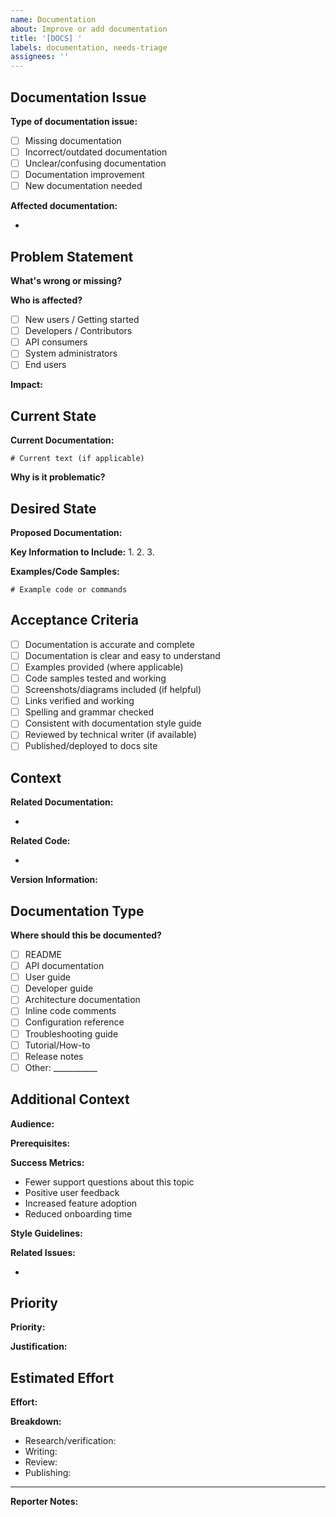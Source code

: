 ```yaml
---
name: Documentation
about: Improve or add documentation
title: '[DOCS] '
labels: documentation, needs-triage
assignees: ''
---
```


## Documentation Issue

**Type of documentation issue:**
- [ ] Missing documentation
- [ ] Incorrect/outdated documentation
- [ ] Unclear/confusing documentation
- [ ] Documentation improvement
- [ ] New documentation needed

**Affected documentation:**
<!-- Which docs are affected? Provide links or file paths -->
-

## Problem Statement

**What's wrong or missing?**
<!-- Clearly describe the documentation problem -->

**Who is affected?**
- [ ] New users / Getting started
- [ ] Developers / Contributors
- [ ] API consumers
- [ ] System administrators
- [ ] End users

**Impact:**
<!-- How does this documentation gap affect users? -->

## Current State

**Current Documentation:**
<!-- Quote or link to existing docs (if any) -->
```
# Current text (if applicable)
```

**Why is it problematic?**
<!-- What makes it confusing, incorrect, or insufficient? -->

## Desired State

**Proposed Documentation:**
<!-- Describe or draft the improved documentation -->

**Key Information to Include:**
1.
2.
3.

**Examples/Code Samples:**
<!-- If applicable, provide example code, commands, or configurations -->
```
# Example code or commands
```

## Acceptance Criteria

- [ ] Documentation is accurate and complete
- [ ] Documentation is clear and easy to understand
- [ ] Examples provided (where applicable)
- [ ] Code samples tested and working
- [ ] Screenshots/diagrams included (if helpful)
- [ ] Links verified and working
- [ ] Spelling and grammar checked
- [ ] Consistent with documentation style guide
- [ ] Reviewed by technical writer (if available)
- [ ] Published/deployed to docs site

## Context

**Related Documentation:**
<!-- Links to related docs that should be consistent with these changes -->
-

**Related Code:**
<!-- If documenting code, link to relevant files or functions -->
-

**Version Information:**
<!-- Which version(s) does this apply to? -->

## Documentation Type

**Where should this be documented?**
- [ ] README
- [ ] API documentation
- [ ] User guide
- [ ] Developer guide
- [ ] Architecture documentation
- [ ] Inline code comments
- [ ] Configuration reference
- [ ] Troubleshooting guide
- [ ] Tutorial/How-to
- [ ] Release notes
- [ ] Other: ___________

## Additional Context

**Audience:**
<!-- Who is the target audience? What's their skill level? -->

**Prerequisites:**
<!-- What should users know before reading this documentation? -->

**Success Metrics:**
<!-- How will we know if this documentation is effective? -->
- Fewer support questions about this topic
- Positive user feedback
- Increased feature adoption
- Reduced onboarding time

**Style Guidelines:**
<!-- Link to documentation style guide or note special formatting requirements -->

**Related Issues:**
<!-- Links to related issues, features, or bug reports -->
-

## Priority

<!-- Assign priority based on user impact -->
**Priority:** <!-- Critical | High | Medium | Low -->

**Justification:**
<!-- Why this priority? Consider: user pain, frequency of confusion, blockers -->

## Estimated Effort

<!-- Rough estimate of effort to create/update documentation -->
**Effort:** <!-- XS (<2h) | S (2-4h) | M (4-8h) | L (8-16h) | XL (16-32h) | XXL (>32h) -->

**Breakdown:**
- Research/verification: <!-- estimate -->
- Writing: <!-- estimate -->
- Review: <!-- estimate -->
- Publishing: <!-- estimate -->

---

**Reporter Notes:**
<!-- Any additional information, references, or context -->
